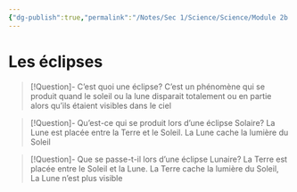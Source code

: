 ```yaml
---
{"dg-publish":true,"permalink":"/Notes/Sec 1/Science/Science/Module 2b 2/Les éclipses/"}
---
```


# Les éclipses

>[!Question]- C’est quoi une éclipse?
>C’est un phénomène qui se produit quand le soleil ou la lune disparait totalement ou en partie alors qu’ils étaient visibles dans le ciel

>[!Question]- Qu’est-ce qui se produit lors d’une éclipse Solaire?
>La Lune est placée entre la Terre et le Soleil. La Lune cache la lumière du Soleil

>[!Question]- Que se passe-t-il lors d’une éclipse Lunaire?
>La Terre est placée entre le Soleil et la Lune. La Terre cache la lumière du Soleil, La Lune n’est plus visible